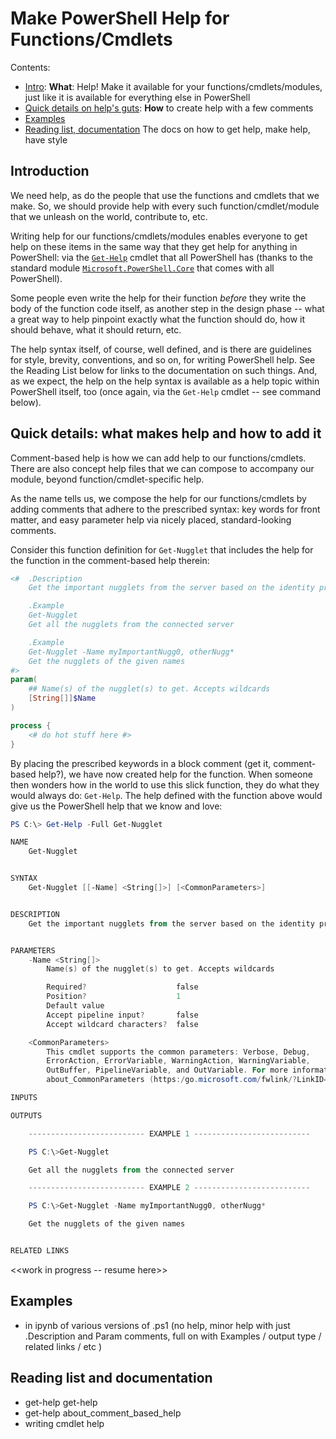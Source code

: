 # Make PowerShell Help for Functions/Cmdlets
Contents:
- [Intro](#Introduction):  **What**: Help! Make it available for your functions/cmdlets/modules, just like it is available for everything else in PowerShell
- [Quick details on help's guts](#Quick-details:-what-makes-help-and-how-to-add-it): **How** to create help with a few comments
- [Examples](#Examples)
- [Reading list, documentation](#Reading-list-and-documentation) The docs on how to get help, make help, have style

## Introduction
We need help, as do the people that use the functions and cmdlets that we make.  So, we should provide help with every such function/cmdlet/module that we unleash on the world, contribute to, etc.

Writing help for our functions/cmdlets/modules enables everyone to get help on these items in the same way that they get help for anything in PowerShell:  via the [`Get-Help`](https://docs.microsoft.com/en-us/powershell/module/microsoft.powershell.core/Get-Help) cmdlet that all PowerShell has (thanks to the standard module [`Microsoft.PowerShell.Core`](https://docs.microsoft.com/en-us/powershell/module/microsoft.powershell.core) that comes with all PowerShell).

Some people even write the help for their function _before_ they write the body of the function code itself, as another step in the design phase -- what a great way to help pinpoint exactly what the function should do, how it should behave, what it should return, etc.

The help syntax itself, of course, well defined, and is there are guidelines for style, brevity, conventions, and so on, for writing PowerShell help.  See the Reading List below for links to the documentation on such things. And, as we expect, the help on the help syntax is available as a help topic within PowerShell itself, too (once again, via the `Get-Help` cmdlet -- see command below).

## Quick details: what makes help and how to add it
Comment-based help is how we can add help to our functions/cmdlets. There are also concept help files that we can compose to accompany our module, beyond function/cmdlet-specific help.

As the name tells us, we compose the help for our functions/cmdlets by adding comments that adhere to the prescribed syntax:  key words for front matter, and easy parameter help via nicely placed, standard-looking comments.

Consider this function definition for `Get-Nugglet` that includes the help for the function in the comment-based help therein:
```PowerShell
<#  .Description
    Get the important nugglets from the server based on the identity provided (nugglet name, or all)

    .Example
    Get-Nugglet
    Get all the nugglets from the connected server

    .Example
    Get-Nugglet -Name myImportantNugg0, otherNugg*
    Get the nugglets of the given names
#>
param(
    ## Name(s) of the nugglet(s) to get. Accepts wildcards
    [String[]]$Name
)

process {
    <# do hot stuff here #>
}
```
By placing the prescribed keywords in a block comment (get it, comment-based help?), we have now created help for the function. When someone then wonders how in the world to use this slick function, they do what they would always do:  `Get-Help`.  The help defined with the function above would give us the PowerShell help that we know and love:
```PowerShell
PS C:\> Get-Help -Full Get-Nugglet

NAME
    Get-Nugglet


SYNTAX
    Get-Nugglet [[-Name] <String[]>] [<CommonParameters>]


DESCRIPTION
    Get the important nugglets from the server based on the identity provided (nugglet name, or all)


PARAMETERS
    -Name <String[]>
        Name(s) of the nugglet(s) to get. Accepts wildcards

        Required?                    false
        Position?                    1
        Default value
        Accept pipeline input?       false
        Accept wildcard characters?  false

    <CommonParameters>
        This cmdlet supports the common parameters: Verbose, Debug,
        ErrorAction, ErrorVariable, WarningAction, WarningVariable,
        OutBuffer, PipelineVariable, and OutVariable. For more information, see
        about_CommonParameters (https:/go.microsoft.com/fwlink/?LinkID=113216).

INPUTS

OUTPUTS

    -------------------------- EXAMPLE 1 --------------------------

    PS C:\>Get-Nugglet

    Get all the nugglets from the connected server

    -------------------------- EXAMPLE 2 --------------------------

    PS C:\>Get-Nugglet -Name myImportantNugg0, otherNugg*

    Get the nugglets of the given names


RELATED LINKS
```
<<work in progress -- resume here>>
## Examples
- in ipynb of various versions of .ps1 (no help, minor help with just .Description and Param comments, full on with Examples / output type / related links / etc )

## Reading list and documentation
- get-help get-help
- get-help about_comment_based_help
- writing cmdlet help
